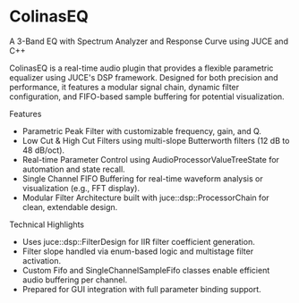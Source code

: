 # ColinasEQ
A 3-Band EQ with Spectrum Analyzer and Response Curve using JUCE and C++

ColinasEQ is a real-time audio plugin that provides a flexible parametric equalizer using JUCE's DSP framework. Designed for both precision and performance, it features a modular signal chain, dynamic filter configuration, and FIFO-based sample buffering for potential visualization.

Features
- Parametric Peak Filter with customizable frequency, gain, and Q.
- Low Cut & High Cut Filters using multi-slope Butterworth filters (12 dB to 48 dB/oct).
- Real-time Parameter Control using AudioProcessorValueTreeState for automation and state recall.
- Single Channel FIFO Buffering for real-time waveform analysis or visualization (e.g., FFT display).
- Modular Filter Architecture built with juce::dsp::ProcessorChain for clean, extendable design.

Technical Highlights
- Uses juce::dsp::FilterDesign for IIR filter coefficient generation.
- Filter slope handled via enum-based logic and multistage filter activation.
- Custom Fifo and SingleChannelSampleFifo classes enable efficient audio buffering per channel.
- Prepared for GUI integration with full parameter binding support.
